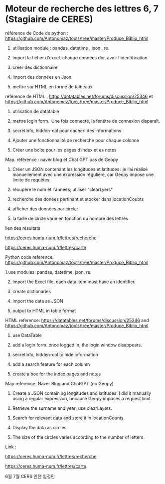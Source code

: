 # Moteur de recherche des lettres 6, 7 (Stagiaire de CERES)


référence de Code de python : https://github.com/Antonomaz/tools/tree/master/Produce_Biblio_html

1. utilisation module : pandas,  datetime , json , re.

2. import le ficher d'excel. chaque données doit avoir l'identification.

3. créer des dictionnaire

4. import des données en Json

5. mettre sur HTML en forme de talbeaux



référence de HTML : https://datatables.net/forums/discussion/25346 et https://github.com/Antonomaz/tools/tree/master/Produce_Biblio_html

1. utilisation de datatable

2. mettre login form.   Une fois connecté, la fenêtre de connexion disparaît.

3. secretInfo, hidden-col pour cacherl des informations

4. Ajouter une fonctionnalité de recherche pour chaque colonne

5. Créer une boîte pour les pages d’index et es notes

Map. référence : naver blog et Chat GPT pas de Geopy


1. Créer un JSON contenant les longitudes et latitudes : je l’ai réalisé manuellement avec une expression régulière, car Geopy impose une limite de requêtes.

2. récupère le nom et l'années; utiliser "clearLyers"  

3. recherche des donées pertinant et stocker dans locationCoubts

4. afficher des données par circle: 

5. la taille de circle varie en fonction du nombre des lettres



lien des résultats

https://ceres.huma-num.fr/lettres/recherche

https://ceres.huma-num.fr/lettres/carte



Python code reference: https://github.com/Antonomaz/tools/tree/master/Produce_Biblio_html

1.use modules: pandas, datetime, json, re.

2. import the Excel file. each data item must have an identifier.

3. create dictionaries

4. import the data as JSON

5. output to HTML in table format

HTML reference: https://datatables.net/forums/discussion/25346 and https://github.com/Antonomaz/tools/tree/master/Produce_Biblio_html

1. use DataTable

2. add a login form. once logged in, the login window disappears.

3. secretInfo, hidden-col to hide information

4. add a search feature for each column

5. create a box for the index pages and notes

Map reference: Naver Blog and ChatGPT (no Geopy)

1. Create a JSON containing longitudes and latitudes: I did it manually using a regular expression, because Geopy imposes a request limit.

2. Retrieve the surname and year; use clearLayers.

3. Search for relevant data and store it in locationCounts.

4. Display the data as circles.

5. The size of the circles varies according to the number of letters.

Link :

https://ceres.huma-num.fr/lettres/recherche

https://ceres.huma-num.fr/lettres/carte



6월 7월 CERS 인턴 임정민  